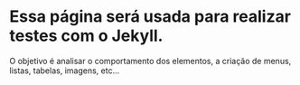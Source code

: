 # Essa página será usada para realizar testes com o Jekyll.
O objetivo é analisar o comportamento dos elementos, a criação de menus, listas, tabelas, imagens, etc...
